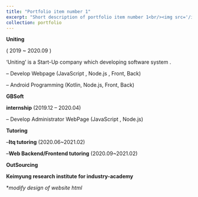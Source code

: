```yaml
---
title: "Portfolio item number 1"
excerpt: "Short description of portfolio item number 1<br/><img src='/images/500x300.png'>"
collection: portfolio
---
```


**Uniting**

( 2019 ~ 2020.09 )

‘Uniting’ is a Start-Up company which developing software system .

– Develop Webpage (JavaScript , Node.js , Front, Back)

– Android Programming (Kotlin, Node.js, Front, Back)

**GBSoft**

**internship** (2019.12 – 2020.04)

– Develop Administrator WebPage (JavaScript , Node.js)

**Tutoring**

–**Itq tutoring** (2020.06~2021.02)

–**Web Backend/Frontend tutoring** (2020.09~2021.02)

**OutSourcing**

**Keimyung research institute for industry-academy**

**modify design of website *html** 
